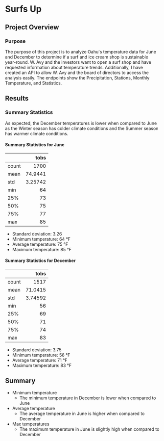 # Surfs Up

## Project Overview
### Purpose
The purpose of this project is to analyze Oahu's temperature data for June and December to determine if a surf and ice cream shop is sustainable year-round. W. Avy and the investors want to open a surf shop and have requested information about temperature trends. Additionally, I have created an API to allow W. Avy and the board of directors to access the analysis easily. The endpoints show the Precipitation, Stations, Monthly Temperature, and Statistics.


## Results
### Summary Statistics
As expected, the December temperatures is lower when compared to June as the Winter season has colder climate conditions and the Summer season has warmer climate conditions.

#### Summary Statistics for June

|       |       tobs |
|:------|-----------:|
| count | 1700       |
| mean  |   74.9441  |
| std   |    3.25742 |
| min   |   64       |
| 25%   |   73       |
| 50%   |   75       |
| 75%   |   77       |
| max   |   85       |

- Standard deviation: 3.26
- Minimum temperature: 64 °F
- Average temperature: 75 °F
- Maximum temperature: 85 °F

#### Summary Statistics for December

|       |       tobs |
|:------|-----------:|
| count | 1517       |
| mean  |   71.0415  |
| std   |    3.74592 |
| min   |   56       |
| 25%   |   69       |
| 50%   |   71       |
| 75%   |   74       |
| max   |   83       |

- Standard deviation: 3.75
- Minimum temperature: 56 °F
- Average temperature: 71 °F
- Maximum temperature: 83 °F



## Summary
- Minimum temperature
  - The minimum temperature in December is lower when compared to June
- Average temperature
  - The average temperature in June is higher when compared to December
- Max temperatures
  - The maximum temperature in June is slightly high when compared to December
